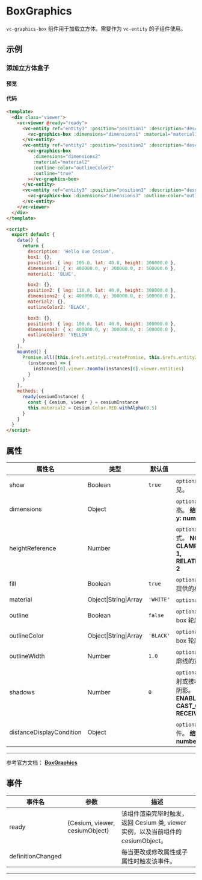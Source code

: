 # BoxGraphics

`vc-graphics-box` 组件用于加载立方体。需要作为 `vc-entity` 的子组件使用。

## 示例

### 添加立方体盒子

#### 预览

<doc-preview>
  <template>
    <div class="viewer">
      <vc-viewer @ready="ready">
        <vc-entity ref="entity1" :position="position1" :description="description" :box.sync="box1">
          <vc-graphics-box :dimensions="dimensions1" :material="material1"></vc-graphics-box>
        </vc-entity>
        <vc-entity ref="entity2" :position="position2" :description="description" :box.sync="box2">
          <vc-graphics-box
            :dimensions="dimensions2"
            :material="material2"
            :outline-color="outlineColor2"
            :outline="true"
          ></vc-graphics-box>
        </vc-entity>
        <vc-entity ref="entity3" :position="position3" :description="description" :box.sync="box3">
          <vc-graphics-box :dimensions="dimensions3" :outline-color="outlineColor3" :fill="false" :outline="true"></vc-graphics-box>
        </vc-entity>
      </vc-viewer>
    </div>
  </template>

  <script>
    export default {
      data() {
        return {
          description: 'Hello Vue Cesium',
          box1: {},
          position1: { lng: 105.0, lat: 40.0, height: 300000.0 },
          dimensions1: { x: 400000.0, y: 300000.0, z: 500000.0 },
          material1: 'BLUE',

          box2: {},
          position2: { lng: 110.0, lat: 40.0, height: 300000.0 },
          dimensions2: { x: 400000.0, y: 300000.0, z: 500000.0 },
          material2: {},
          outlineColor2: 'BLACK',

          box3: {},
          position3: { lng: 100.0, lat: 40.0, height: 300000.0 },
          dimensions3: { x: 400000.0, y: 300000.0, z: 500000.0 },
          outlineColor3: 'YELLOW'
        }
      },
      mounted() {
        Promise.all([this.$refs.entity1.createPromise, this.$refs.entity2.createPromise, this.$refs.entity3.createPromise]).then(
          (instances) => {
            instances[0].viewer.zoomTo(instances[0].viewer.entities)
          }
        )
      },
      methods: {
        ready(cesiumInstance) {
          const { Cesium, viewer } = cesiumInstance
          this.material2 = Cesium.Color.RED.withAlpha(0.5)
        }
      }
    }
  </script>
</doc-preview>

#### 代码

```html
<template>
  <div class="viewer">
    <vc-viewer @ready="ready">
      <vc-entity ref="entity1" :position="position1" :description="description" :box.sync="box1">
        <vc-graphics-box :dimensions="dimensions1" :material="material1"></vc-graphics-box>
      </vc-entity>
      <vc-entity ref="entity2" :position="position2" :description="description" :box.sync="box2">
        <vc-graphics-box
          :dimensions="dimensions2"
          :material="material2"
          :outline-color="outlineColor2"
          :outline="true"
        ></vc-graphics-box>
      </vc-entity>
      <vc-entity ref="entity3" :position="position3" :description="description" :box.sync="box3">
        <vc-graphics-box :dimensions="dimensions3" :outline-color="outlineColor3" :fill="false" :outline="true"></vc-graphics-box>
      </vc-entity>
    </vc-viewer>
  </div>
</template>

<script>
  export default {
    data() {
      return {
        description: 'Hello Vue Cesium',
        box1: {},
        position1: { lng: 105.0, lat: 40.0, height: 300000.0 },
        dimensions1: { x: 400000.0, y: 300000.0, z: 500000.0 },
        material1: 'BLUE',

        box2: {},
        position2: { lng: 110.0, lat: 40.0, height: 300000.0 },
        dimensions2: { x: 400000.0, y: 300000.0, z: 500000.0 },
        material2: {},
        outlineColor2: 'BLACK',

        box3: {},
        position3: { lng: 100.0, lat: 40.0, height: 300000.0 },
        dimensions3: { x: 400000.0, y: 300000.0, z: 500000.0 },
        outlineColor3: 'YELLOW'
      }
    },
    mounted() {
      Promise.all([this.$refs.entity1.createPromise, this.$refs.entity2.createPromise, this.$refs.entity3.createPromise]).then(
        (instances) => {
          instances[0].viewer.zoomTo(instances[0].viewer.entities)
        }
      )
    },
    methods: {
      ready(cesiumInstance) {
        const { Cesium, viewer } = cesiumInstance
        this.material2 = Cesium.Color.RED.withAlpha(0.5)
      }
    }
  }
</script>
```

## 属性

<!-- prettier-ignore -->
| 属性名 | 类型 | 默认值 | 描述 |
| ------------------------ | --------------------- | --------- | ---------------------------------------------------------------------- |
| show | Boolean | `true` | `optional` 指定 box 是否可见。 |
| dimensions | Object | | `optional` 指定 box 的长宽高。 **结构：{ x: number, y: number, z: number }** |
| heightReference | Number | | `optional` 指定 box 高度模式。 **NONE: 0, CLAMP_TO_GROUND: 1, RELATIVE_TO_GROUND: 2** |
| fill | Boolean | `true` | `optional` 指定 box 是否按提供的材质填充。 |
| material | Object\|String\|Array | `'WHITE'` | `optional` 指定 box 材质。 |
| outline | Boolean | `false` | `optional` 指定是否绘制 box 轮廓线。 |
| outlineColor | Object\|String\|Array | `'BLACK'` | `optional` 指定是否绘制 box 轮廓线的颜色。 |
| outlineWidth | Number | `1.0` | `optional` 指定绘制 box 轮廓线的宽度。 |
| shadows | Number | `0` | `optional` 指定这些是否投射或接收来自每个光源的阴影。 **DISABLED: 0, ENABLED: 1, CAST_ONLY: 2, RECEIVE_ONLY: 3** |
| distanceDisplayCondition | Object | | `optional` 指定 box 显示条件。 **结构：{ near: number, far: number }** |

---

参考官方文档： **[BoxGraphics](https://cesium.com/docs/cesiumjs-ref-doc/BoxGraphics.html)**

## 事件

| 事件名            | 参数                           | 描述                                                                             |
| ----------------- | ------------------------------ | -------------------------------------------------------------------------------- |
| ready             | {Cesium, viewer, cesiumObject} | 该组件渲染完毕时触发，返回 Cesium 类, viewer 实例，以及当前组件的 cesiumObject。 |
| definitionChanged |                                | 每当更改或修改属性或子属性时触发该事件。                                         |

---
